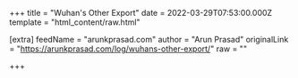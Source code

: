 
+++
title = "Wuhan's Other Export"
date = 2022-03-29T07:53:00.000Z
template = "html_content/raw.html"

[extra]
feedName = "arunkprasad.com"
author = "Arun Prasad"
originalLink = "https://arunkprasad.com/log/wuhans-other-export/"
raw = ""

+++

